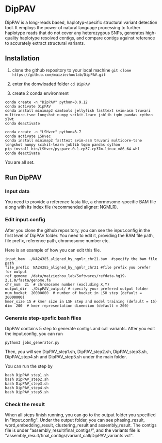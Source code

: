 # DipPAV

DipPAV is a long-reads based, haplotyp-specific structural variant detection tool. It employs the power of natural language processing to further haplotype reads that do not cover any heterozygous SNPs, generates high-quality haplotype resolved contigs, and compare contigs against reference to accurately extract structural variants.



## Installation

1. clone the github repository to your local machine
    ```git clone https://github.com/maiziezhoulab/DipPAV.git```

2. enter the donwloaded folder
```cd DipPAV```

4. create 2 conda environment

```
conda create -n "DipPAV" python=3.9.12
conda activate DipPAV
conda install minimap2 samtools jellyfish fasttext svim-asm truvari multicore-tsne longshot numpy scikit-learn joblib tqdm pandas cython xlwt
conda deactivate

conda create -n "LSHvec" python=3.7
conda activate LSHvec
conda install minimap2 fasttext svim-asm truvari multicore-tsne longshot numpy scikit-learn joblib tqdm pandas cython
pip install bin/LSHvec/pysparc-0.1-cp37-cp37m-linux_x86_64.whl
conda deactivate
```
You are all set.

## Run DipPAV

### Input data

You need to provide a reference fasta file, a chormosome-specific BAM file along with its index file (recommended aligner: NGMLR).

### Edit input.config

After you clone the github repository, you can see the input.config in the first level of DipPAV folder. You need to edit it, providing the BAM file path, file prefix, reference path, chromosome number etc.

Here is an example of how you can edit this file.




```
input_bam  ./NA24385_aligned_by_ngmlr_chr21.bam  #specify the bam file path
file_prefix  NA24385_aligned_by_ngmlr_chr21 #file prefix you prefer for output
ref_genome  /data/maiziezhou_lab/Softwares/refdata-hg19-2.1.0/fasta/genome.fa
chr_num  21  # chromosome number (excluding X,Y)
output_dir  ./DipPAV_output/ # specify your prefered output folder
num_bucket  20000000  # number of bucket in LSH step (default = 20000000)
kmer_size 15 # kmer size in LSH step and model training (default = 15)
dim  200  # kmer representation dimension (default = 200)
```






### Generate step-spefic bash files

DipPAV contains 5 step to generate contigs and call variants. After you edit the input.config, you can run 

```python3 jobs_generator.py```

Then, you will see DipPAV_step1.sh, DipPAV_step2.sh, DipPAV_step3.sh, DipPAV_step4.sh and DipPAV_step5.sh under the main folder.

You can run the step by 

```
bash DipPAV_step1.sh
bash DipPAV_step2.sh
bash DipPAV_step3.sh
bash DipPAV_step4.sh
bash DipPAV_step5.sh
```


### Check the result

When all steps finish running, you can go to the output folder you specified in "input.config". Under the output folder, you can see phasing_result, word_embedding_result, clustering_result and assembly_result. The contigs file is under "assembly_result/final_contigs/", and the variants file is "assembly_result/final_contigs/variant_call/DipPAV_variants.vcf".




